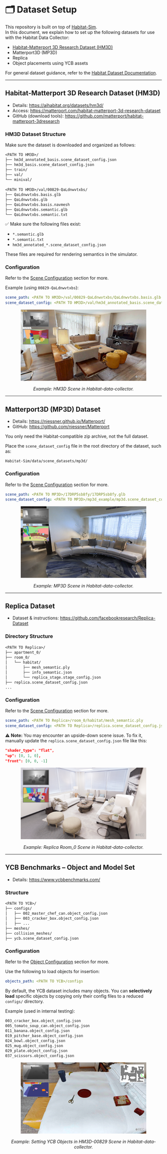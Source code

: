 # 🗂️ Dataset Setup

This repository is built on top of [Habitat-Sim](https://github.com/facebookresearch/habitat-sim).  
In this document, we explain how to set up the following datasets for use with the Habitat Data Collector:

- [Habitat-Matterport 3D Research Dataset (HM3D)](#-habitat-matterport-3d-research-dataset-hm3d)
- Matterport3D (MP3D)
- Replica
- Object placements using YCB assets

For general dataset guidance, refer to the [Habitat Dataset Documentation](https://github.com/facebookresearch/habitat-sim/blob/main/DATASETS.md).

---

## Habitat-Matterport 3D Research Dataset (HM3D)

- Details: https://aihabitat.org/datasets/hm3d/
- Access: https://matterport.com/habitat-matterport-3d-research-dataset
- GitHub (download tools): https://github.com/matterport/habitat-matterport-3dresearch

### HM3D Dataset Structure

Make sure the dataset is downloaded and organized as follows:

```
<PATH TO HM3D>/
├── hm3d_annotated_basis.scene_dataset_config.json
├── hm3d_basis.scene_dataset_config.json
├── train/
├── val/
└── minival/

<PATH TO HM3D>/val/00829-QaLdnwvtxbs/
├── QaLdnwvtxbs.basis.glb
├── QaLdnwvtxbs.glb
├── QaLdnwvtxbs.basis.navmesh
├── QaLdnwvtxbs.semantic.glb
└── QaLdnwvtxbs.semantic.txt
```

✅ Make sure the following files exist:
- `*.semantic.glb`
- `*.semantic.txt`
- `hm3d_annotated_*.scene_dataset_config.json`

These files are required for rendering semantics in the simulator.

### Configuration

Refer to the [Scene Configuration](documents/config_reference/config_reference.md) section for more.

Example (using `00829-QaLdnwvtxbs`):

```yaml
scene_path: <PATH TO HM3D>/val/00829-QaLdnwvtxbs/QaLdnwvtxbs.basis.glb
scene_dataset_config: <PATH TO HM3D>/val/hm3d_annotated_basis.scene_dataset_config.json
```

<div align="center">
  <img src="HM3D.png" alt="HM3D example" width="80%"/>
  <p><em>Example: HM3D Scene in Habitat-data-collector.</em></p>
</div>

---

## Matterport3D (MP3D) Dataset

- Details: https://niessner.github.io/Matterport/
- GitHub: https://github.com/niessner/Matterport

You only need the Habitat-compatible zip archive, not the full dataset.

Place the `scene_dataset_config` file in the root directory of the dataset, such as:

```
Habitat-Sim/data/scene_datasets/mp3d/
```

### Configuration
Refer to the [Scene Configuration](documents/config_reference/config_reference.md) section for more.
```yaml
scene_path: <PATH TO MP3D>/17DRP5sb8fy/17DRP5sb8fy.glb
scene_dataset_config: <PATH TO MP3D>/mp3d_example/mp3d.scene_dataset_config.json
```

<div align="center">
  <img src="MP3D.png" alt="MP3D example" width="80%"/>
  <p><em>Example: MP3D Scene in Habitat-data-collector.</em></p>
</div>

---

## Replica Dataset

- Dataset & instructions: https://github.com/facebookresearch/Replica-Dataset

### Directory Structure

```
<PATH TO Replica>/
├── apartment_0/
├── room_0/
│   └── habitat/
│       ├── mesh_semantic.ply
│       ├── info_semantic.json
│       └── replica_stage.stage_config.json
├── replica.scene_dataset_config.json
...
```

### Configuration
Refer to the [Scene Configuration](documents/config_reference/config_reference.md) section for more.
```yaml
scene_path: <PATH TO Replica>/room_0/habitat/mesh_semantic.ply
scene_dataset_config: <PATH TO Replica>/replica.scene_dataset_config.json
```

⚠️ **Note:** You may encounter an upside-down scene issue. To fix it, manually update the `replica.scene_dataset_config.json` file like this:

```json
"shader_type": "flat",
"up": [0, 1, 0],
"front": [0, 0, -1]
```

<div align="center">
  <img src="Replica.png" alt="Replica Room_0" width="80%"/>
  <p><em>Example: Replica Room_0 Scene in Habitat-data-collector.</em></p>
</div>

---

## YCB Benchmarks – Object and Model Set

- Details: https://www.ycbbenchmarks.com/

### Structure

```
<PATH TO YCB>/
├── configs/
│   ├── 002_master_chef_can.object_config.json
│   ├── 003_cracker_box.object_config.json
│   ├── ...
├── meshes/
├── collision_meshes/
├── ycb.scene_dataset_config.json
```

### Configuration
Refer to the [Object Configuration](documents/config_reference/config_reference.md) section for more.

Use the following to load objects for insertion:

```yaml
objects_path: <PATH TO YCB>/configs
```

By default, the YCB dataset includes many objects. You can **selectively load** specific objects by copying only their config files to a reduced `configs/` directory.

Example (used in internal testing):

```
003_cracker_box.object_config.json
005_tomato_soup_can.object_config.json
011_banana.object_config.json
019_pitcher_base.object_config.json
024_bowl.object_config.json
025_mug.object_config.json
029_plate.object_config.json
037_scissors.object_config.json
```

<div align="center">
  <img src="YCB.png" alt="YCB objects example" width="80%"/>
  <p><em>Example: Setting YCB Objects in HM3D-00829 Scene in Habitat-data-collector.</em></p>
</div>
